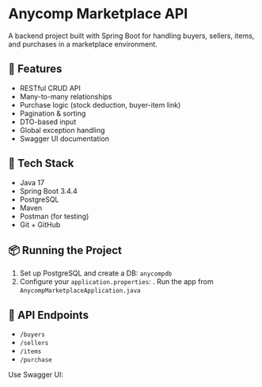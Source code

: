 # Anycomp Marketplace API

A backend project built with Spring Boot for handling buyers, sellers, items, and purchases in a marketplace environment.

## 🚀 Features

- RESTful CRUD API
- Many-to-many relationships
- Purchase logic (stock deduction, buyer-item link)
- Pagination & sorting
- DTO-based input
- Global exception handling
- Swagger UI documentation

## 🧰 Tech Stack

- Java 17
- Spring Boot 3.4.4
- PostgreSQL
- Maven
- Postman (for testing)
- Git + GitHub

## 📦 Running the Project

1. Set up PostgreSQL and create a DB: `anycompdb`
2. Configure your `application.properties`:
. Run the app from `AnycompMarketplaceApplication.java`

## 🔌 API Endpoints

- `/buyers`
- `/sellers`
- `/items`
- `/purchase`

Use Swagger UI:
